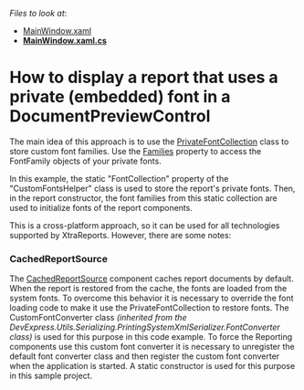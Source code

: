 <!-- default file list -->
*Files to look at*:

* [MainWindow.xaml](./CS/PrivateFontDemo/MainWindow.xaml)
* **[MainWindow.xaml.cs](./CS/PrivateFontDemo/MainWindow.xaml.cs)**
<!-- default file list end -->
# How to display a report that uses a private (embedded) font in a DocumentPreviewControl


The main idea of this approach is to use the [PrivateFontCollection](http://msdn.microsoft.com/en-us/library/system.drawing.text.privatefontcollection%28v=vs.110%29.aspx) class to store custom font families. Use the [Families](http://msdn.microsoft.com/en-us/library/system.drawing.text.fontcollection.families%28v=vs.110%29.aspx) property to access the FontFamily objects of your private fonts.   

In this example, the static "FontCollection" property of the "CustomFontsHelper" class is used to store the report's private fonts. Then, in the report constructor, the font families from this static collection are used to initialize fonts of the report components.  
  
  
This is a cross\-platform approach, so it can be used for all technologies supported by XtraReports. However, there are some notes:  
  
  
### CachedReportSource 
The [CachedReportSource](https://docs.devexpress.com/XtraReports/117751/create-end-user-reporting-applications/wpf-reporting/document-preview/quick-start/create-a-custom-document-preview) component caches report documents by default. When the report is restored from the cache, the fonts are loaded from the system fonts. To overcome this behavior it is necessary to override the font loading code to make it use the PrivateFontCollection to restore fonts. The CustomFontConverter class *(inherited from the DevExpress.Utils.Serializing.PrintingSystemXmlSerializer.FontConverter class)* is used for this purpose in this code example. To force the Reporting components use this custom font converter it is necessary to unregister the default font converter class and then register the custom font converter when the application is started. A static constructor is used for this purpose in this sample project.



